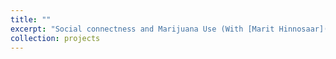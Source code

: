 ```yaml
---
title: ""
excerpt: "Social connectness and Marijuana Use (With [Marit Hinnosaar](https://marit.hinnosaar.net/) and [Elaine Liu](https://uh.edu/~emliu/index.html))"
collection: projects
---
```

